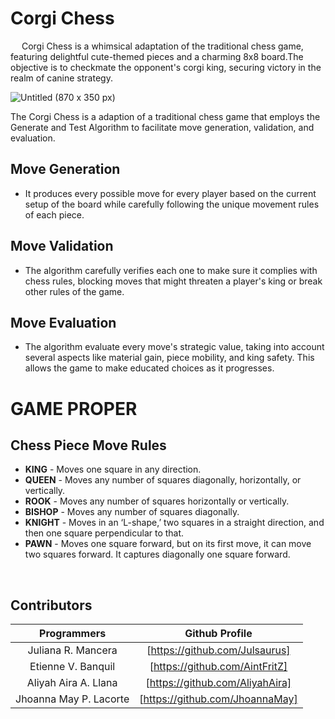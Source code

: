 # Corgi Chess
&emsp; Corgi Chess is a whimsical adaptation of the traditional chess game, featuring delightful cute-themed pieces and a charming 8x8 board.The objective is to checkmate the opponent's corgi king, securing victory in the realm of canine strategy. <br>

![Untitled (870 x 350 px)](https://github.com/Julsaurus/Corgi-Chess/assets/133284929/941b0475-72ba-475a-a728-b2fddb8dc0c6)

The Corgi Chess is a adaption of a traditional chess game that employs the Generate and Test Algorithm to facilitate move generation, validation, and evaluation. 

## Move Generation 
 + It produces every possible move for every player based on the current setup of the board while carefully following the unique movement rules of each piece.
## Move Validation 
 + The algorithm carefully verifies each one to make sure it complies with chess rules, blocking moves that might threaten a player's king or break other rules of the game.
## Move Evaluation 
 + The algorithm evaluate every move's strategic value, taking into account several aspects like material gain, piece mobility, and king safety. This allows the game to make educated choices as it progresses.

# GAME PROPER

## Chess Piece Move Rules 
  + **KING** - Moves one square in any direction.
  + **QUEEN** - Moves any number of squares diagonally, horizontally, or vertically.
  + **ROOK** - Moves any number of squares horizontally or vertically.
  + **BISHOP** - Moves any number of squares diagonally.
  + **KNIGHT** - Moves in an ‘L-shape,’ two squares in a straight direction, and then one square perpendicular to that.
  + **PAWN** - Moves one square forward, but on its first move, it can move two squares forward. It captures diagonally one square forward.


<br>

## Contributors

Programmers            | Github Profile
:---:                  | :---:
Juliana R. Mancera     | [https://github.com/Julsaurus]
Etienne V. Banquil     | [https://github.com/AintFritZ]
Aliyah Aira A. Llana   | [https://github.com/AliyahAira]
Jhoanna May P. Lacorte | [https://github.com/JhoannaMay]

